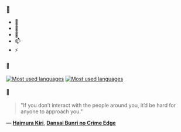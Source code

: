 ### 👋

- 🔭
- 🌱
- 💬
- 📫
- ⚡

#### 🧏

[![Most used languages](https://github-readme-stats-aynah.vercel.app/api/top-langs/?username=aynh&theme=solarized-dark&langs_count=6&layout=compact&hide_title=true)](https://github.com/anuraghazra/github-readme-stats#gh-dark-mode-only)
[![Most used languages](https://github-readme-stats-aynah.vercel.app/api/top-langs/?username=aynh&theme=solarized-light&langs_count=6&layout=compact&hide_title=true)](https://github.com/anuraghazra/github-readme-stats#gh-light-mode-only)

#### 💬

> "If you don’t interact with the people around you, it’d be hard for anyone to approach you."

&mdash; [**Haimura Kiri**](https://myanimelist.net/character.php?q=Haimura%20Kiri&cat=character), [**Dansai Bunri no Crime Edge**](https://myanimelist.net/search/all?q=Dansai%20Bunri%20no%20Crime%20Edge&cat=all)
